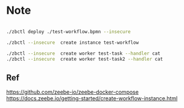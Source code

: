 # Note

```sh

./zbctl deploy ./test-workflow.bpmn --insecure

./zbctl --insecure  create instance test-workflow

./zbctl --insecure  create worker test-task --handler cat
./zbctl --insecure  create worker test-task2 --handler cat
```

## Ref

https://github.com/zeebe-io/zeebe-docker-compose
https://docs.zeebe.io/getting-started/create-workflow-instance.html

